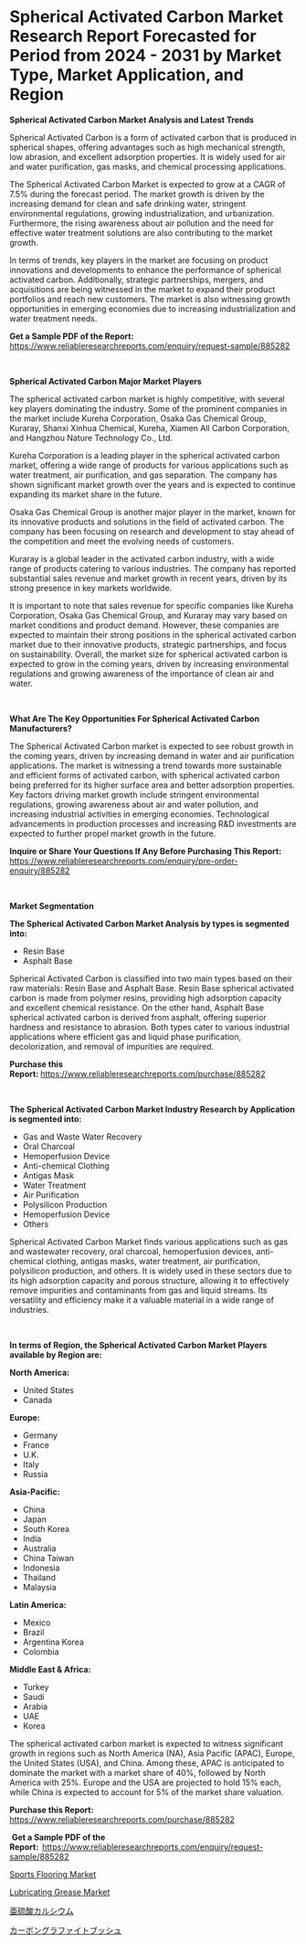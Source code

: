 <p><h1>Spherical Activated Carbon Market Research Report Forecasted for Period from 2024 -  2031 by Market Type, Market Application, and Region</h1></p><p><strong>Spherical Activated Carbon Market Analysis and Latest Trends</strong></p>
<p><p>Spherical Activated Carbon is a form of activated carbon that is produced in spherical shapes, offering advantages such as high mechanical strength, low abrasion, and excellent adsorption properties. It is widely used for air and water purification, gas masks, and chemical processing applications.</p><p>The Spherical Activated Carbon Market is expected to grow at a CAGR of 7.5% during the forecast period. The market growth is driven by the increasing demand for clean and safe drinking water, stringent environmental regulations, growing industrialization, and urbanization. Furthermore, the rising awareness about air pollution and the need for effective water treatment solutions are also contributing to the market growth.</p><p>In terms of trends, key players in the market are focusing on product innovations and developments to enhance the performance of spherical activated carbon. Additionally, strategic partnerships, mergers, and acquisitions are being witnessed in the market to expand their product portfolios and reach new customers. The market is also witnessing growth opportunities in emerging economies due to increasing industrialization and water treatment needs.</p></p>
<p><strong>Get a Sample PDF of the Report:&nbsp;</strong> <a href="https://www.reliableresearchreports.com/enquiry/request-sample/885282">https://www.reliableresearchreports.com/enquiry/request-sample/885282</a></p>
<p>&nbsp;</p>
<p><strong>Spherical Activated Carbon Major Market Players</strong></p>
<p><p>The spherical activated carbon market is highly competitive, with several key players dominating the industry. Some of the prominent companies in the market include Kureha Corporation, Osaka Gas Chemical Group, Kuraray, Shanxi Xinhua Chemical, Kureha, Xiamen All Carbon Corporation, and Hangzhou Nature Technology Co., Ltd.</p><p>Kureha Corporation is a leading player in the spherical activated carbon market, offering a wide range of products for various applications such as water treatment, air purification, and gas separation. The company has shown significant market growth over the years and is expected to continue expanding its market share in the future.</p><p>Osaka Gas Chemical Group is another major player in the market, known for its innovative products and solutions in the field of activated carbon. The company has been focusing on research and development to stay ahead of the competition and meet the evolving needs of customers.</p><p>Kuraray is a global leader in the activated carbon industry, with a wide range of products catering to various industries. The company has reported substantial sales revenue and market growth in recent years, driven by its strong presence in key markets worldwide.</p><p>It is important to note that sales revenue for specific companies like Kureha Corporation, Osaka Gas Chemical Group, and Kuraray may vary based on market conditions and product demand. However, these companies are expected to maintain their strong positions in the spherical activated carbon market due to their innovative products, strategic partnerships, and focus on sustainability. Overall, the market size for spherical activated carbon is expected to grow in the coming years, driven by increasing environmental regulations and growing awareness of the importance of clean air and water.</p></p>
<p>&nbsp;</p>
<p><strong>What Are The Key Opportunities For Spherical Activated Carbon Manufacturers?</strong></p>
<p><p>The Spherical Activated Carbon market is expected to see robust growth in the coming years, driven by increasing demand in water and air purification applications. The market is witnessing a trend towards more sustainable and efficient forms of activated carbon, with spherical activated carbon being preferred for its higher surface area and better adsorption properties. Key factors driving market growth include stringent environmental regulations, growing awareness about air and water pollution, and increasing industrial activities in emerging economies. Technological advancements in production processes and increasing R&D investments are expected to further propel market growth in the future.</p></p>
<p><strong>Inquire or Share Your Questions If Any Before Purchasing This Report:</strong> <a href="https://www.reliableresearchreports.com/enquiry/pre-order-enquiry/885282">https://www.reliableresearchreports.com/enquiry/pre-order-enquiry/885282</a></p>
<p>&nbsp;</p>
<p><strong>Market Segmentation</strong></p>
<p><strong>The Spherical Activated Carbon Market Analysis by types is segmented into:</strong></p>
<p><ul><li>Resin Base</li><li>Asphalt Base</li></ul></p>
<p><p>Spherical Activated Carbon is classified into two main types based on their raw materials: Resin Base and Asphalt Base. Resin Base spherical activated carbon is made from polymer resins, providing high adsorption capacity and excellent chemical resistance. On the other hand, Asphalt Base spherical activated carbon is derived from asphalt, offering superior hardness and resistance to abrasion. Both types cater to various industrial applications where efficient gas and liquid phase purification, decolorization, and removal of impurities are required.</p></p>
<p><strong>Purchase this Report:&nbsp;</strong><a href="https://www.reliableresearchreports.com/purchase/885282">https://www.reliableresearchreports.com/purchase/885282</a></p>
<p>&nbsp;</p>
<p><strong>The Spherical Activated Carbon Market Industry Research by Application is segmented into:</strong></p>
<p><ul><li>Gas and Waste Water Recovery</li><li>Oral Charcoal</li><li>Hemoperfusion Device</li><li>Anti-chemical Clothing</li><li>Antigas Mask</li><li>Water Treatment</li><li>Air Purification</li><li>Polysilicon Production</li><li>Hemoperfusion Device</li><li>Others</li></ul></p>
<p><p>Spherical Activated Carbon Market finds various applications such as gas and wastewater recovery, oral charcoal, hemoperfusion devices, anti-chemical clothing, antigas masks, water treatment, air purification, polysilicon production, and others. It is widely used in these sectors due to its high adsorption capacity and porous structure, allowing it to effectively remove impurities and contaminants from gas and liquid streams. Its versatility and efficiency make it a valuable material in a wide range of industries.</p></p>
<p>&nbsp;</p>
<p><strong>In terms of Region, the Spherical Activated Carbon Market Players available by Region are:</strong></p>
<p>
    <p> <strong> North America: </strong>
        <ul>
            <li>United States</li>
            <li>Canada</li>
        </ul>
        </p> 
    <p> <strong> Europe: </strong>
        <ul>
            <li>Germany</li>
            <li>France</li>
            <li>U.K.</li>
            <li>Italy</li>
            <li>Russia</li>
        </ul>
        </p> 
    <p> <strong> Asia-Pacific: </strong>
        <ul>
            <li>China</li>
            <li>Japan</li>
            <li>South Korea</li>
            <li>India</li>
            <li>Australia</li>
            <li>China Taiwan</li>
            <li>Indonesia</li>
            <li>Thailand</li>
            <li>Malaysia</li>
        </ul>
        </p> 
    <p> <strong> Latin America: </strong>
        <ul>
            <li>Mexico</li>
            <li>Brazil</li>
            <li>Argentina Korea</li>
            <li>Colombia</li>
        </ul>
        </p> 
    <p> <strong> Middle East & Africa: </strong>
        <ul>
            <li>Turkey</li>
            <li>Saudi</li>
            <li>Arabia</li>
            <li>UAE</li>
            <li>Korea</li>
        </ul>
    </p>
    </p>
<p><p>The spherical activated carbon market is expected to witness significant growth in regions such as North America (NA), Asia Pacific (APAC), Europe, the United States (USA), and China. Among these, APAC is anticipated to dominate the market with a market share of 40%, followed by North America with 25%. Europe and the USA are projected to hold 15% each, while China is expected to account for 5% of the market share valuation.</p></p>
<p><strong>Purchase this Report: </strong><a href="https://www.reliableresearchreports.com/purchase/885282">https://www.reliableresearchreports.com/purchase/885282</a></p>
<p>&nbsp;<strong>Get a Sample PDF of the Report:&nbsp;&nbsp;</strong><a href="https://www.reliableresearchreports.com/enquiry/request-sample/885282">https://www.reliableresearchreports.com/enquiry/request-sample/885282</a></p>
<p><strong></strong></p>
<p><p><a href="https://github.com/juancolorado15/Market-Research-Report-List-1/blob/main/sports-flooring-market.md">Sports Flooring Market</a></p><p><a href="https://github.com/dx0328/Market-Research-Report-List-1/blob/main/lubricating-grease-market.md">Lubricating Grease Market</a></p><p><a href="https://medium.com/@barbarakss89/%E3%82%AB%E3%83%AB%E3%82%B7%E3%82%A6%E3%83%A0%E4%BA%9C%E7%A1%AB%E9%85%B8%E5%A1%A9%E5%B8%82%E5%A0%B4%E3%81%AE%E3%83%88%E3%83%AC%E3%83%B3%E3%83%89%E3%81%A8%E5%B8%82%E5%A0%B4%E5%88%86%E6%9E%90%E3%81%AF-2024%E5%B9%B4%E3%81%8B%E3%82%892031%E5%B9%B4%E3%81%BE%E3%81%A7%E3%81%AE%E6%9C%9F%E9%96%93%E3%81%AB%E4%BA%88%E6%B8%AC%E3%81%95%E3%82%8C%E3%81%A6%E3%81%84%E3%81%BE%E3%81%99-4d4028b48c0e">亜硫酸カルシウム</a></p><p><a href="https://medium.com/@deonboer2023/2024%E5%B9%B4%E3%81%8B%E3%82%892031%E5%B9%B4%E3%81%BE%E3%81%A7%E3%81%AE%E6%9C%9F%E9%96%93%E3%81%AB%E4%BA%88%E6%B8%AC%E3%81%95%E3%82%8C%E3%82%8B%E7%82%AD%E7%B4%A0-%E3%82%B0%E3%83%A9%E3%83%95%E3%82%A1%E3%82%A4%E3%83%88%E3%83%96%E3%83%83%E3%82%B7%E3%83%B3%E3%82%B0%E5%B8%82%E5%A0%B4%E5%88%86%E6%9E%90%E3%81%A8%E3%82%B5%E3%82%A4%E3%82%BA%E4%BA%88%E6%B8%AC-2364ede7b1a5">カーボングラファイトブッシュ</a></p></p>